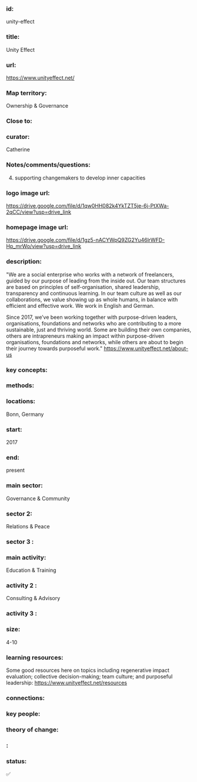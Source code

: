 ### id: 
  unity-effect
### title: 
  Unity Effect
### url: 
  https://www.unityeffect.net/
### Map territory: 
  Ownership & Governance
### Close to: 
  
### curator: 
  Catherine
### Notes/comments/questions: 
  4. supporting changemakers to develop inner capacities
### logo image url: 
  https://drive.google.com/file/d/1qw0HH082k4YkTZT5je-6j-PtXWa-2qCC/view?usp=drive_link
### homepage image url: 
  https://drive.google.com/file/d/1gz5-nACYWpQ9ZG2Yu46lrWFD-Hp_mrWo/view?usp=drive_link
### description: 
  "We are a social enterprise who works with a network of freelancers, guided by our purpose of leading from the inside out. Our team structures are based on principles of self-organisation, shared leadership, transparency and continuous learning. In our team culture as well as our collaborations, we value showing up as whole humans, in balance with efficient and effective work. We work in English and German.

Since 2017, we’ve been working together with purpose-driven leaders, organisations, foundations and networks who are contributing to a more sustainable, just and thriving world. Some are building their own companies, others are intrapreneurs making an impact within purpose-driven organisations, foundations and networks, while others are about to begin their journey towards purposeful work."
https://www.unityeffect.net/about-us 
### key concepts: 
  
### methods: 
  
### locations: 
  Bonn, Germany
### start: 
  2017
### end: 
  present
### main sector: 
  Governance & Community
### sector 2: 
  Relations & Peace
### sector 3 : 
  
### main activity: 
  Education & Training
### activity 2 : 
  Consulting & Advisory
### activity 3 : 
  
### size: 
  4-10
### learning resources: 
  Some good resources here on topics including regenerative impact evaluation; collective decision-making; team culture; and purposeful leadership: https://www.unityeffect.net/resources 
### connections: 
  
### key people: 
  
### theory of change: 
  
### : 
  
### status: 
  ✅
